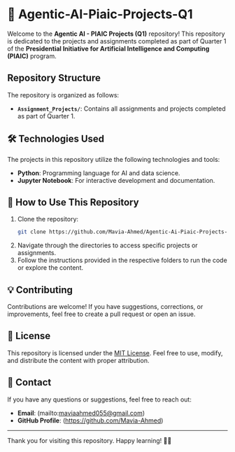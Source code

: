 # 🤖 Agentic-AI-Piaic-Projects-Q1

Welcome to the **Agentic AI - PIAIC Projects (Q1)** repository! This repository is dedicated to the projects and assignments completed as part of Quarter 1 of the **Presidential Initiative for Artificial Intelligence and Computing (PIAIC)** program.

## Repository Structure

The repository is organized as follows:

- **`Assignment_Projects/`**: Contains all assignments and projects completed as part of Quarter 1.
  
## 🛠️ Technologies Used

The projects in this repository utilize the following technologies and tools:

- **Python**: Programming language for AI and data science.
- **Jupyter Notebook**: For interactive development and documentation.

## 🎯 How to Use This Repository

1. Clone the repository:
   ```bash
   git clone https://github.com/Mavia-Ahmed/Agentic-Ai-Piaic-Projects-Q1.git
   ```
2. Navigate through the directories to access specific projects or assignments.
3. Follow the instructions provided in the respective folders to run the code or explore the content.

## 💡 Contributing

Contributions are welcome! If you have suggestions, corrections, or improvements, feel free to create a pull request or open an issue.

## 📜 License

This repository is licensed under the [MIT License](LICENSE). Feel free to use, modify, and distribute the content with proper attribution.

## 📩 Contact

If you have any questions or suggestions, feel free to reach out:

- **Email**: (mailto:maviaahmed055@gmail.com)
- **GitHub Profile**: (https://github.com/Mavia-Ahmed)

---
Thank you for visiting this repository. Happy learning! 🚀🎉
